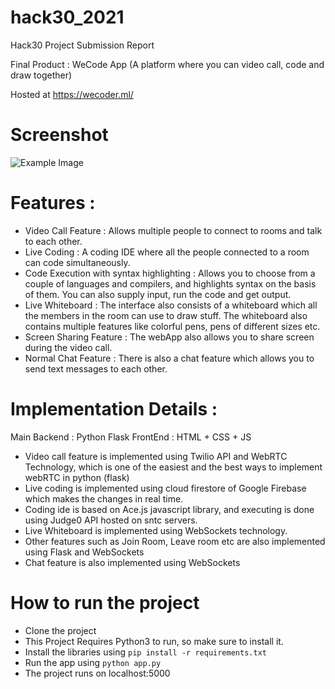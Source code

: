 ﻿# hack30_2021

Hack30 Project Submission Report 

Final Product : WeCode App (A platform where you can video call, code and draw together)

Hosted at https://wecoder.ml/

# Screenshot
![Example Image](https://github.com/Signior-X/hack30_2021/blob/main/screenshot.png)

# Features : 

- Video Call Feature : Allows multiple people to connect to rooms and talk to each other. 
- Live Coding : A coding IDE where all the people connected to a room can code simultaneously.
- Code Execution with syntax highlighting : Allows you to choose from a couple of languages and compilers, and highlights syntax on the basis of them. You can also supply input, run the code and get output. 
- Live Whiteboard : The interface also consists of a whiteboard which all the members in the room can use to draw stuff. The whiteboard also contains multiple features like colorful pens, pens of different sizes etc. 
- Screen Sharing Feature : The webApp also allows you to share screen during the video call. 
- Normal Chat Feature : There is also a chat feature which allows you to send text messages to each other.

# Implementation Details : 

Main Backend : Python Flask
FrontEnd : HTML + CSS + JS

- Video call feature is implemented using Twilio API and WebRTC Technology, which is one of the easiest and the best ways to implement webRTC in python (flask)
- Live coding is implemented using cloud firestore of Google Firebase which makes the changes in real time. 
- Coding ide is based on Ace.js javascript library, and executing is done using Judge0 API hosted on sntc servers. 
- Live Whiteboard is implemented using WebSockets technology.
- Other features such as Join Room, Leave room etc are also implemented using Flask and WebSockets
- Chat feature is also implemented using WebSockets

# How to run the project

- Clone the project
- This Project Requires Python3 to run, so make sure to install it.
- Install the libraries using `pip install -r requirements.txt`
- Run the app using `python app.py`
- The project runs on localhost:5000


